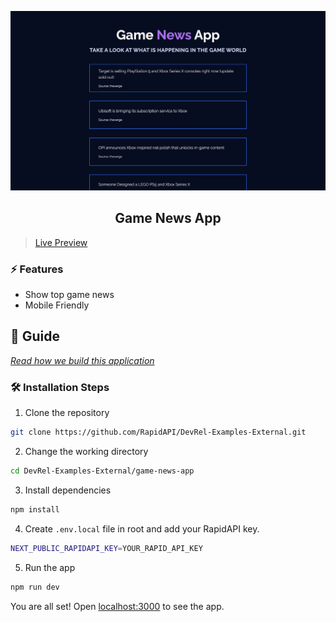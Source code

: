![cover](assets/cover.png)

<div align="center">
	<h2>Game News App</h2>
</div>

> [Live Preview](https://rapidapi-example-game-news-app.vercel.app/)

### ⚡️ Features

- Show top game news
- Mobile Friendly

## 📖 Guide

[*Read how we build this application*](https://rapidapi.com/guides/build-game-news-app)

### 🛠️ Installation Steps

1. Clone the repository

```bash
git clone https://github.com/RapidAPI/DevRel-Examples-External.git
```

2. Change the working directory

```bash
cd DevRel-Examples-External/game-news-app
```

3. Install dependencies

```bash
npm install
```

4. Create `.env.local` file in root and add your RapidAPI key.

```bash
NEXT_PUBLIC_RAPIDAPI_KEY=YOUR_RAPID_API_KEY
```

5. Run the app

```bash
npm run dev
```

You are all set! Open [localhost:3000](http://localhost:3000/) to see the app.
